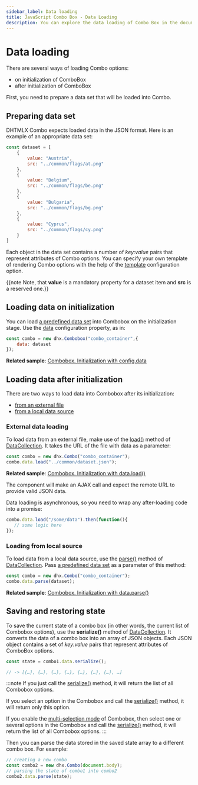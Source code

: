 ```yaml
---
sidebar_label: Data loading 
title: JavaScript Combo Box - Data Loading 
description: You can explore the data loading of Combo Box in the documentation of the DHTMLX JavaScript UI library. Browse developer guides and API reference, try out code examples and live demos, and download a free 30-day evaluation version of DHTMLX Suite 7.
---
```


# Data loading

There are several ways of loading Combo options:

- on initialization of ComboBox
- after initialization of ComboBox

First, you need to prepare a data set that will be loaded into Combo.

## Preparing data set

DHTMLX Combo expects loaded data in the JSON format. Here is an example of an appropriate data set:

~~~js
const dataset = [
    {
        value: "Austria",
        src: "../common/flags/at.png"
    },
    {
        value: "Belgium",
        src: "../common/flags/be.png"
    },
    {
        value: "Bulgaria",
        src: "../common/flags/bg.png"
    },
    {
        value: "Cyprus",
        src: "../common/flags/cy.png"
    }
]
~~~

Each object in the data set contains a number of *key:value* pairs that represent attributes of Combo options. 
You can specify your own template of rendering Combo options with the help of the [template](combobox/api/combobox_template_config.md) configuration option.

{{note Note, that **value** is a mandatory property for a dataset item and **src** is a reserved one.}}

## Loading data on initialization

You can load [a predefined data set](#preparing-data-set) into Combobox on the initialization stage. Use the [data](combobox/api/combobox_data_config.md) configuration property, as in:

~~~js
const combo = new dhx.Combobox("combo_container",{
    data: dataset
});
~~~

**Related sample**: [Combobox. Initialization with config.data](https://snippet.dhtmlx.com/8bsb9dji)

## Loading data after initialization

There are two ways to load data into Combobox after its initialization:

- [from an external file](#external-data-loading)
- [from a local data source](#loading-from-local-source)

### External data loading

To load data from an external file, make use of the [load()](data_collection/api/datacollection_load_method.md) method of [DataCollection](data_collection.md). It takes the URL of the file with data as a parameter:

~~~js
const combo = new dhx.Combo("combo_container");
combo.data.load("../common/dataset.json");
~~~

**Related sample**: [Combobox. Initialization with data.load()](https://snippet.dhtmlx.com/69jnq5cn)

The component will make an AJAX call and expect the remote URL to provide valid JSON data.

Data loading is asynchronous, so you need to wrap any after-loading code into a promise:

~~~js
combo.data.load("/some/data").then(function(){
   // some logic here
});
~~~

### Loading from local source

To load data from a local data source, use the [parse()](data_collection/api/datacollection_parse_method.md) method of [DataCollection](data_collection.md). Pass [a predefined data set](#preparing-data-set) as a parameter of this method:

~~~js
const combo = new dhx.Combo("combo_container");
combo.data.parse(dataset);
~~~

**Related sample**: [Combobox. Initialization with data.parse()](https://snippet.dhtmlx.com/d2y5yf46)

## Saving and restoring state

To save the current state of a combo box (in other words, the current list of Combobox options), use the **serialize()** method of [DataCollection](data_collection.md). It converts the data of a combo box into an array of JSON objects.
Each JSON object contains a set of *key:value* pairs that represent attributes of ComboBox options.

~~~js
const state = combo1.data.serialize();

// -> [{…}, {…}, {…}, {…}, {…}, {…}, {…}, …]
~~~

:::note
If you just call the [serialize()](data_collection/api/datacollection_serialize_method.md) method, it will return the list of all Combobox options.

If you select an option in the Combobox and call the [serialize()](data_collection/api/datacollection_serialize_method.md) method, it will return only this option.

If you enable the [multi-selection mode](combobox/configuration.md#selection-of-multiple-options) of Combobox, then select one or several options in the Combobox and call the [serialize()](data_collection/api/datacollection_serialize_method.md) method, it will return the list of all Combobox options.
:::

Then you can parse the data stored in the saved state array to a different combo box. For example:

~~~js
// creating a new combo
const combo2 = new dhx.Combo(document.body);
// parsing the state of combo1 into combo2
combo2.data.parse(state);
~~~

